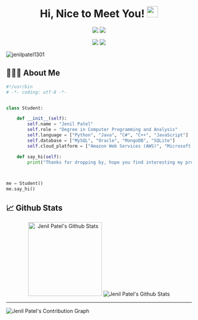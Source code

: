 
<h1 align="center">
  Hi, Nice to Meet You! <img src="https://media.giphy.com/media/hvRJCLFzcasrR4ia7z/giphy.gif" width="30px">
</h1>




<p align="center">   
  <a href="mailto:jenilp110@gmail.com" target="_blank"><img src="https://img.shields.io/badge/-Email-0D1117?style=for-the-badge&logo=gmail&logoColor=0078D4"></a>
  <a href="https://linkedin.com/in/jenilpatel1301/" target="_blank"><img src="https://img.shields.io/badge/-LinkedIn-0D1117?style=for-the-badge&logo=linkedin&logoColor=0078D4"></a>
  </p>
  
  <p align="center">
  <a href="http://jenilpatel1301.github.io/" target="_blank"><img src="https://img.shields.io/badge/Portfolio-red"></a>
  <a href="https://github.com/jenilpatel1301/jenilpatel1301.github.io/blob/main/JenilResume.pdf" target="_blank"><img src="https://img.shields.io/badge/Resume-blue"></a>
    <!--https://dev.to/envoy_/150-badges-for-github-pnk-->
</p>

<p align="left"> <img src="https://komarev.com/ghpvc/?username=jenilpatel1301&label=Profile%20views&color=0e75b6&style=flat" alt="jenilpatel1301" /> </p>

## 👨🏻‍💻 About Me

```python
#!/usr/bin
# -*- coding: utf-8 -*-


class Student:

    def __init__(self):
        self.name = "Jenil Patel"
        self.role = "Degree in Computer Programming and Analysis"
        self.language = ["Python", "Java", "C#", "C++", "JavaScript"]
        self.database = ["MySQL", "Oracle", "MongoDB", "SQLite"]
        self.cloud_platform = ["Amazon Web Services (AWS)", "Microsoft Azure"]

    def say_hi(self):
        print("Thanks for dropping by, hope you find interesting my profile :)")

    

me = Student()
me.say_hi()
```

## 📈 Github Stats

<div align="center">
    <img alt="Jenil Patel's Github Stats" src="https://github-readme-stats.vercel.app/api?username=jenilpatel1301&show_icons=true&include_all_commits=true&count_private=true&theme=react&hide_border=true&bg_color=0D1117&title_color=0078D4&icon_color=0078D4" height="200"/>
    <img alt="Jenil Patel's Github Stats" src="http://github-readme-streak-stats.herokuapp.com?user=jenilpatel1301&theme=github-dark&hide_border=true&date_format=M%20j%5B%2C%20Y%5D&dates=FFFFFF&sideLabels=0078D4&currStreakLabel=0078D4&stroke=0078D4&ring=0078D4" />
  </div>

  <hr/>

  <div>
    <img alt="Jenil Patel's Contribution Graph" src="https://activity-graph.herokuapp.com/graph?username=Jenilpatel1301&custom_title=Jenil%20Nardi's%20Contribution%20Graph&bg_color=0D1117&color=0078D4&line=FFFFFF&point=0078D4&hide_border=true" />
  <div>
</div>
